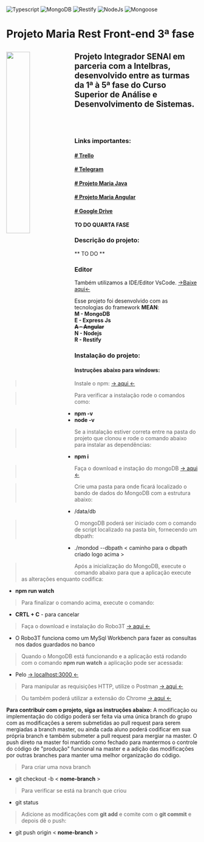 ![Typescript](https://img.shields.io/badge/Typescript-3.0.3-green.svg)
![MongoDB](https://img.shields.io/badge/MongoDB-3.1.4-green.svg)
![Restify](https://img.shields.io/badge/Restify-6.3.4-green.svg)
![NodeJs](https://img.shields.io/badge/NodeJs-8.11.4-green.svg)
![Mongoose](https://img.shields.io/badge/Mongoose-4.13.9-green.svg)

# Projeto Maria Rest Front-end 3ª fase

<h2>
  <img align="left" src="https://cardinalsblog.adw.org/wp-content/uploads/sites/3/2013/05/mothers-day-blog.jpg" width="35%">
  Projeto Integrador SENAI em parceria com a Intelbras, desenvolvido entre as turmas da 1ª à 5ª fase do Curso Superior de Análise e Desenvolvimento de Sistemas.
</h2>
</br>
</br>

### Links importantes:
#### [ # Trello ](https://trello.com/b/TcyF5XC3/3-fase)
#### [ # Telegram ](https://t.me/joinchat/G-7HHFBtas9geUzThI5TVQ)
#### [ # Projeto Maria Java ](https://github.com/senaisc-florianopolis/projeto-maria)
#### [ # Projeto Maria Angular ](https://github.com/gabrielsegalla/Projeto-Base)
#### [ # Google Drive ](https://drive.google.com/drive/folders/1D-q5BeU-gfoT5DuxaNYGkkIB1ICzTSbi?usp=sharing)
**TO DO QUARTA FASE**

### Descrição do projeto: 
** TO DO **

### Editor
Também utilizamos a IDE/Editor VsCode. [->Baixe aqui<-](https://code.visualstudio.com/Download)

Esse projeto foi desenvolvido com as tecnologias do framework **MEAN**:</br>
**M - MongoDB**</br>
**E - Express Js**</br>
~~**A - Angular**~~</br>
**N - Nodejs**</br>
**R - Restify**</br>

### Instalação do projeto:

#### Instruções abaixo para **windows**:

> Instale o npm: [-> aqui <-](https://www.npmjs.com/get-npm)

>Para verificar a instalação rode o comandos como:
- **npm -v**
- **node -v**

> Se a instalação estiver correta entre na pasta do projeto que clonou e rode o comando abaixo para instalar as dependências:
- **npm i**

> Faça o download e instação do mongoDB [-> aqui <-](https://www.mongodb.com/download-center?jmp=nav#community)

> Crie uma pasta para onde ficará localizado o bando de dados do MongoDB com a estrutura abaixo:
- /data/db

> O mongoDB poderá ser iniciado com o comando de script localizado na pasta bin, fornecendo um dbpath:
- ./mondod --dbpath < caminho para o dbpath criado logo acima >

> Após a inicialização do MongoDB, execute o comando abaixo para que a aplicação execute as alterações enquanto codifica:
- **npm run watch**

> Para finalizar o comando acima, execute o comando:
- **CRTL + C** - para cancelar

> Faça o download e instalação do Robo3T [-> aqui <-](https://robomongo.org/download)
- O Robo3T funciona como um MySql Workbench para fazer as consultas nos dados guardados no banco

> Quando o MongoDB está funcionando e a aplicação está rodando com o comando **npm run watch** a aplicação pode ser acessada:
- Pelo [-> localhost:3000 <-](http://localhost:3000)

> Para manipular as requisições HTTP, utilize o Postman [-> aqui <-](https://www.getpostman.com/apps)

> Ou também poderá utilizar a extensão do Chrome [ -> aqui <- ](https://chrome.google.com/webstore/detail/restlet-client-rest-api-t/aejoelaoggembcahagimdiliamlcdmfm)

**Para contribuir com o projeto, siga as instruções abaixo:**
A modificação ou implementação do código poderá ser feita via uma única branch do grupo com as modificações a serem submetidas ao pull request para serem mergiadas a branch master, ou ainda cada aluno poderá codificar em sua própria branch e também submeter a pull request para mergiar na master. O push direto na master foi mantido como fechado para mantermos o controle do código de "produção" funcional na master e a adição das modificações por outras branches para manter uma melhor organização do código.


> Para criar uma nova branch
- git checkout -b < **nome-branch** >
> Para verificar se está na branch que criou
- git status 
> Adicione as modificações com **git add** e comite com o **git commit** e depois dê o push:
- git push origin < **nome-branch** >
